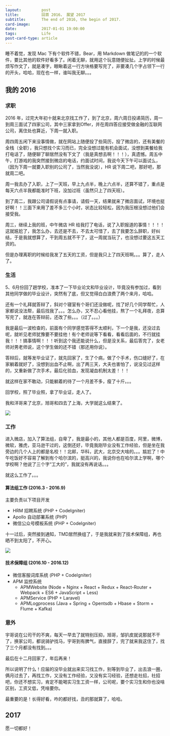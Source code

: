 ```yaml
---
layout:         post
title:          回首 2016， 展望 2017
subtitle:       The end of 2016, the begin of 2017.
card-image:     
date:           2017-01-01 19:00:00
tags:           Life
post-card-type: article
---
```


睡不着觉，发现 Mac 下有个软件不错，Bear，用 Markdown 做笔记的的一个软件，要比其他的软件好看多了。闲着无聊，就用这个玩意随便扯扯。上学的时候最烦写作文了，就是凑字，眼瞅着这一行方块格要写完了，非要凑几个字占领下一行的开头，哈哈，现在也一样，谁叫我无聊。。。

## 我的 2016
### 求职
2016 年，过完大年初十就来北京找工作了，到了北京，周六周日投递简历，周一到周三面试了四家公司，其中三家拿到Offer，并在周四答应接受做金融的互联网公司，离住处也算近，下周一就入职。

周四周五闲下来没事情做，就在网站上随便投了些简历，投了微店的，还有美餐的全栈（全职），我只想找个实习而已，完全没想过能有机会面试，没想到美餐给我打电话了，随便聊了聊居然没有下文了（我是真想去啊！！！），真遗憾。周五中午，打游戏的我突然接到微店的电话，约面试时间，我说今天下午可以面试么，（因为下周一就要入职别的公司了，当然我没说），HR 说下周二吧，那好吧，那就周二吧。

周一我去办了入职，上了一天班，早上九点半，晚上六点半，还算不错了，重点是每天六点半我都能准时下班，没加过班（虽然只上了四天班）。

到了周二，我跟公司请假说有点事请，请假一天，结果就来了微店面试，环境也挺好啊！！三面下来用了差不多三个小时，状态比较轻松，因为我压根没想过他们会接受我。

周三，继续上我的班，中午微店 HR 给我打了电话，说了入职报道的事情！！！！这就尴尬了，我怎么办，去还是不去，不去太可惜了，去了我要怎么辞职，好纠结，于是我就想算了，干到周五就不干了，这一周就当玩了，也没想过要这五天工资的。

但是办理离职的时候给我发了五天的工资，但是我只上了四天班啊。。。算了，走人了。

### 生活
5、6月份回了趟学校，准本了一下毕业论文和毕业设计，毕竟没有参加过，看到其他同学做的毕业设计，突然有了底，但又觉得白白浪费了两个来月，哈哈。

还有一个礼拜就答辩了，斜对个寝室有个哥们还没做呢，找了好几个同学帮忙，人家都说没法帮，最后找我了。。。怎么办，又不忍心看他挂，熬了一个礼拜夜，总算写完了，就连在答辩前，还改了些。。。（过了。。。）

我是最后一波检查的，前面有个同学感觉答得不太顺利，下一个是我，还没过去呢，就听见老师犹豫要不要挂他！有个老师说等下看看，看看后面的，不行就挂我！！！搞事情啊！！！听到这个我还能说什么，但是没关系，最后答完了，女老师对男老师说，这个学生做的还不错（那还用你说）。

答辩后，就等发毕业证了，就先回家了，生了个病，做了个手术，伤口缝好了，在家躺着就好了，没想到出血不止啊，出了两三天，大夫也害怕了，说没见过这样的，又重新做了次手术，最后化验血，发现凝血机制太差！！！

就这样在家不敢动，只能躺着的待了一个月差不多，瘦了十斤。。。

回学校，照了毕业照，拿了毕业证，走人了。

我和洋哥来了北京，旭哥和四去了上海，大学就这么结束了。

![](https://ww2.sinaimg.cn/large/006tKfTcgw1fbcei9mlf2j30ke0ro45v.jpg)

### 工作
进入微店，加入了算法组，自卑了，我是最小的，其他人都是百度，阿里，微博，微软，雅虎，亚马逊干过的，这倒还好，毕竟我刚毕业没有工作经验，但是坐在我旁边的几个人上的都是名校！！北邮，华科，武大，北京交大啥的。。。尴尬了！中午吃饭好不容易了解到有个哈尔滨的，挺高兴的，我说你也在哈尔滨上学啊，哪个学校啊？他说了三个字“工大的”，我就没有再说话。。。

就这么工作了。。。

#### 算法组工作 (2016.3 - 2016.9)
主要负责以下项目开发
* HRM 招聘系统 (PHP + CodeIgniter)
* Apollo 自动部署系统 (PHP)
* 微信公众号模板系统 (PHP + CodeIgniter)

十一过后，突然接到通知，TMD居然换组了，于是我就来到了技术保障组，再也晒不到太阳了，不开心。

![](https://ww1.sinaimg.cn/large/006tKfTcgw1fbcei78xy9j30wk0oa7dq.jpg)

#### 技术保障组 (2016.10 - 2016.12)
* 微信客服词库系统 (PHP + CodeIgniter)
* APM 监控系统
	* APMWebsite (Node + Nginx + React + Redux + React-Router + Webpack + ES6 + JavaScript + Less)
	* APMService (PHP + Laravel)
	* APMLogprocess (Java + Spring + Opentsdb + Hbase + Storm + Flume + Kafka)

### 意外
宇哥说在公司干的不爽，每天一早去了就特别压抑，旭哥，邹扒皮就说那就不干了，换家公司，都说骑驴找马，宇哥到有脾气，直接辞了，完了就来我这住了，找了三个月都没有找到。。。

最后在十二月回家了，年后再来！

所以说明了什么！应届的没毕业就出来实习找工作，别等到毕业了，出去浪一圈，俩月过去了，再找工作，又没有工作经验，又没有实习经验，还想走社招，社招吧，你还不想实习，肯定不能喝实习生工资一样，公司呢，要个实习生和你也没啥区别，工资又低，凭啥要你。

最重要的是！长得好看，咋的都好找，丑的那就算了，哈哈。

## 2017
愿一切都好！
